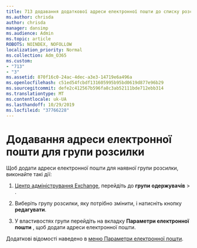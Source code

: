 ```yaml
---
title: 713 додавання додаткової адреси електронної пошти до списку розсилки
ms.author: chrisda
author: chrisda
manager: dansimp
ms.audience: Admin
ms.topic: article
ROBOTS: NOINDEX, NOFOLLOW
localization_priority: Normal
ms.collection: Adm_O365
ms.custom:
- "713"
- "3"
ms.assetid: 870f16c0-24ac-4dec-a3e3-14719e6a496a
ms.openlocfilehash: c51ed54fcbdf131605995b95bd0619d877e96b29
ms.sourcegitcommit: defe2c412567b596fa8c3ab52111bde712ebb314
ms.translationtype: MT
ms.contentlocale: uk-UA
ms.lasthandoff: 10/29/2019
ms.locfileid: "37766228"
---
```

# <a name="add-an-email-address-for-a-distribution-group"></a>Додавання адреси електронної пошти для групи розсилки

Щоб додати адреси електронної пошти для наявної групи розсилки, виконайте такі дії:

1. [Центр адміністрування Exchange](https://outlook.office365.com/ecp/), перейдіть до **групи** **одержувачів** \> .

2. Виберіть групу розсилки, яку потрібно змінити, і натисніть кнопку **редагувати**.

3. У властивостях групи перейдіть на вкладку **Параметри електронної пошти** , щоб додати адреси електронної пошти. 

Додаткові відомості наведено в [меню Параметри електронної пошти](https://technet.microsoft.com/library/bb124513.aspx#emailoptions).

